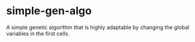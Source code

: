 # simple-gen-algo
A simple genetic algorithm that is highly adaptable by changing the global variables in the first cells.
